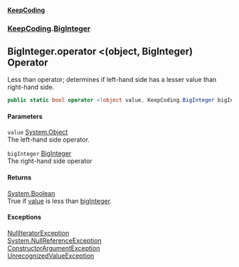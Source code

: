 #### [KeepCoding](index.md 'index')
### [KeepCoding](KeepCoding.md 'KeepCoding').[BigInteger](KeepCoding_BigInteger.md 'KeepCoding.BigInteger')
## BigInteger.operator &lt;(object, BigInteger) Operator
Less than operator; determines if left-hand side has a lesser value than right-hand side.  
```csharp
public static bool operator <(object value, KeepCoding.BigInteger bigInteger);
```
#### Parameters
<a name='KeepCoding_BigInteger_op_LessThan(object_KeepCoding_BigInteger)_value'></a>
`value` [System.Object](https://docs.microsoft.com/en-us/dotnet/api/System.Object 'System.Object')  
The left-hand side operator.
  
<a name='KeepCoding_BigInteger_op_LessThan(object_KeepCoding_BigInteger)_bigInteger'></a>
`bigInteger` [BigInteger](KeepCoding_BigInteger.md 'KeepCoding.BigInteger')  
The right-hand side operator
  
#### Returns
[System.Boolean](https://docs.microsoft.com/en-us/dotnet/api/System.Boolean 'System.Boolean')  
True if [value](KeepCoding_BigInteger_op_LessThan(object_KeepCoding_BigInteger).md#KeepCoding_BigInteger_op_LessThan(object_KeepCoding_BigInteger)_value 'KeepCoding.BigInteger.op_LessThan(object, KeepCoding.BigInteger).value') is less than [bigInteger](KeepCoding_BigInteger_op_LessThan(object_KeepCoding_BigInteger).md#KeepCoding_BigInteger_op_LessThan(object_KeepCoding_BigInteger)_bigInteger 'KeepCoding.BigInteger.op_LessThan(object, KeepCoding.BigInteger).bigInteger').
#### Exceptions
[NullIteratorException](KeepCoding_Internal_NullIteratorException.md 'KeepCoding.Internal.NullIteratorException')  
[System.NullReferenceException](https://docs.microsoft.com/en-us/dotnet/api/System.NullReferenceException 'System.NullReferenceException')  
[ConstructorArgumentException](KeepCoding_Internal_ConstructorArgumentException.md 'KeepCoding.Internal.ConstructorArgumentException')  
[UnrecognizedValueException](KeepCoding_Internal_UnrecognizedValueException.md 'KeepCoding.Internal.UnrecognizedValueException')  
